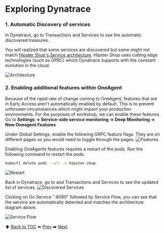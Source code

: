 # Exploring Dynatrace

### 1. Automatic Discovery of services

In Dynatrace, go to Transactions and Services to see the automatic discovered treasures.

You will realized that some services are discovered but some might not match <a href="https://github.com/GoogleCloudPlatform/microservices-demo#service-architecture">Hipster Shop's Service architecture</a>.
Hipster Shop uses cutting edge technologies (such as GPRC) which Dynatrace supports with the constant evolution in the cloud.

![Architecture](https://github.com/Dynatrace-APAC/Workshop-Kubernetes/blob/master/assets/architecture-diagram.png)

### 2. Enabling additional features within OneAgent

Because of the rapid rate of change coming to OneAgent, features that are in Early Access aren't automatically enabled by default. 
This is to prevent unforseen circumstances which might impact your production environments. For the purposes of workshop, we can enable these features. Go to <b>Settings -> Service-side service monitoring -> Deep Monitoring -> New Oneagent Features</b>

Under Global Settings, enable the following GRPC feature flags. They are on different pages so you would need to toggle through the pages.
![Features](https://github.com/Dynatrace-APAC/Workshop-Kubernetes/blob/master/assets/features.png)

Enabling OneAgents features requires a restart of the pods. Run the following command to restart the pods.

```bash
kubectl delete pods --all -n hipster-shop
```
![Restart](https://github.com/Dynatrace-APAC/Workshop-Kubernetes/blob/master/assets/restart.png)

Back in Dynatrace, go to and Transactions and Services to see the updated list of services.
![Discovered Services](https://github.com/Dynatrace-APAC/Workshop-Kubernetes/blob/master/assets/lab5-autodiscoveredservices.png)

Clicking on Go Service ":8080" followed by Service Flow, you can see that the service are automatically detected and matches the architecture diagram above.

![Service Flow](https://github.com/Dynatrace-APAC/Workshop-Kubernetes/blob/master/assets/serviceflow.png)

:arrow_up: [Back to TOC](/README.md) :arrow_left: [Prev](../lab4/README.md)   :arrow_right: [Next](../lab6/README.md)  
